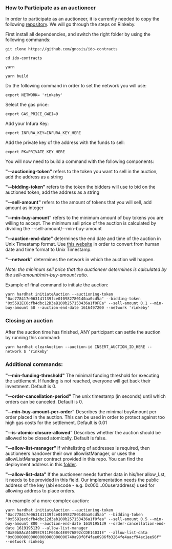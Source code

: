### How to Participate as an auctioneer

In order to participate as an auctioneer, it is currently needed to copy the following [repository](https://github.com/gnosis/ido-contracts). We will go through the steps on Rinkeby.

First install all dependencies, and switch the right folder by using the following commands:
```
git clone https://github.com/gnosis/ido-contracts

cd ido-contracts

yarn

yarn build
```

Do the following command in order to set the network you will use:
```
export NETWORK= 'rinkeby'
```
Select the gas price:
```
export GAS_PRICE_GWEI=9
```
Add your Infura Key:
```
export INFURA_KEY=INFURA_KEY_HERE
```
Add the private key of the address with the funds to sell:
```
export PK=PRIVATE_KEY_HERE
```
You will now need to build a command with the following components:

**&quot;--auctioning-token&quot;** refers to the token you want to sell in the auction, add the address as a string

**&quot;--bidding-token&quot;** refers to the token the bidders will use to bid on the auctioned token, add the address as a string

**&quot;--sell-amount&quot;** refers to the amount of tokens that you will sell, add amount as integer

**&quot;--min-buy-amount&quot;** refers to the minimum amount of buy tokens you are willing to accept. The minimum sell price of the auction is calculated by dividing the --sell-amount/--min-buy-amount

**&quot;--auction-end-date&quot;** determines the end date and time of the auction in Unix Timestamp format. Use [this website](https://www.epochconverter.com/) in order to convert from human date and time format to Unix Timestamp.

**&quot;--network&quot;** determines the network in which the auction will happen.

_Note: the minimum sell price that the auctioneer determines is calculated by the sell-amount/min-buy-amount ratio._

Example of final command to initiate the auction:
```
yarn hardhat initiateAuction --auctioning-token "0xc778417e063141139fce010982780140aa0cd5a" --bidding-token "0x5592EC0cfb4dbc12D3aB100b257153436a1f0FEa" --sell-amount 0.1 --min-buy-amount 50 --auction-end-date 1616497200 --network 'rinkeby'
```

### Closing an auction

After the auction time has finished, ANY participant can settle the auction by running this command:
```
yarn hardhat clearAuction --auction-id INSERT_AUCTION_ID_HERE --network $ 'rinkeby'
```
### Additional commands:

**&quot;--min-funding-threshold&quot;** The minimal funding threshold for executing the settlement. If funding is not reached, everyone will get back their investment. Default is 0.

**&quot;--order-cancellation-period&quot;** The unix timestamp (in seconds) until which orders can be canceled. Default is 0.

**&quot;--min-buy-amount-per-order&quot;** Describes the minimal buyAmount per order placed in the auction. This can be used in order to protect against too high gas costs for the settlement. Default is 0.01

**&quot;--is-atomic-closure-allowed&quot;** Describes whether the auction should be allowed to be closed atomically. Default is false.

**&quot;--allow-list-manager&quot;** If whitelisting of addresses is required, then auctioneers handover their own  allowlistManager, or uses the allowListManager contract provided in this repo. You can find the deployment address in this [folder](https://github.com/gnosis/ido-contracts/blob/main/deployments/).

**&quot;--allow-list-data&quot;** If the auctioneer needs further data in his/her allow_Lst, it needs to be provided in this field. Our implementation needs the public address of the key (abi encode - e.g. 0x000…00useraddress) used for allowing address to place orders.

An example of a more complex auction:
```
yarn hardhat initiateAuction --auctioning-token "0xc778417e063141139fce010982780140aa0cd5ab" --bidding-token "0x5592ec0cfb4dbc12d3ab100b257153436a1f0fea" --sell-amount 0.5 --min-buy-amount 800 --auction-end-date 1619195139 --order-cancellation-end-date 1619195139 --allow-list-manager "0x80b8AcA4689EC911F048c4E0976892cCDE14031E" --allow-list-data "0x000000000000000000000000740a98f8f4fae0986fb3264fe4aacf94ac1ee96f"  --network rinkeby
```
